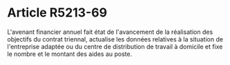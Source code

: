 # Article R5213-69

  
L'avenant financier annuel fait état de l'avancement de la réalisation des objectifs du contrat triennal, actualise les données relatives à la situation de l'entreprise adaptée ou du centre de distribution de travail à domicile et fixe le nombre et le montant des aides au poste.